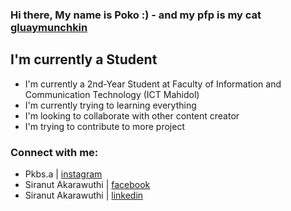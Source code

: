### Hi there, My name is Poko :) - and my pfp is my cat [gluaymunchkin]

## I'm currently a Student
- I'm currently a 2nd-Year Student at Faculty of Information and Communication Technology (ICT Mahidol)
- I'm currently trying to learning everything 
- I'm looking to collaborate with other content creator
- I'm trying to contribute to more project

### Connect with me:
- Pkbs.a | [instagram]
- Siranut Akarawuthi | [facebook]
- Siranut Akarawuthi | [linkedin]


[gluaymunchkin]: https://www.instagram.com/gluaymunchkin/
[instagram]: https://www.instagram.com/pkbs.a/
[facebook]: https://www.facebook.com/siranut.akarawuthi/
[linkedin]: https://www.linkedin.com/in/siranut-akarawuthi-8baa301b4/
